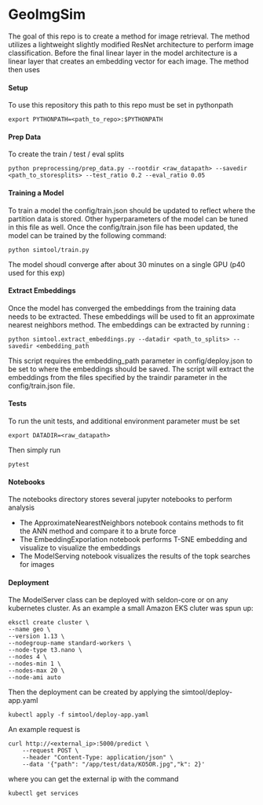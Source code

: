 # GeoImgSim

The goal of this repo is to create a method for image retrieval.  The method utilizes a lightweight slightly modified ResNet architecture to perform image classification.  Before the final linear layer in the model architecture is a linear layer that creates an embedding vector for each image.  The method then uses 

#### Setup
To use this repository this path to this repo must be set in pythonpath
```
export PYTHONPATH=<path_to_repo>:$PYTHONPATH
```

#### Prep Data
To create the train / test / eval splits

```
python preprocessing/prep_data.py --rootdir <raw_datapath> --savedir <path_to_storesplits> --test_ratio 0.2 --eval_ratio 0.05
```

#### Training a Model
To train a model the config/train.json should be updated to reflect where the partition data is stored.  Other hyperparameters of the model can be tuned in this file as well.  Once the config/train.json file has been updated, the model can be trained by the following command:

```
python simtool/train.py
```
The model shoudl converge after about 30 minutes on a single GPU (p40 used for this exp)

#### Extract Embeddings
Once the model has converged the embeddings from the training data needs to be extracted.  These embeddings will be used to fit an approximate nearest neighbors method.  The embeddings can be extracted by running :

```
python simtool.extract_embeddings.py --datadir <path_to_splits> --savedir <embedding_path
```

This script requires the embedding_path parameter in config/deploy.json to be set to where the embeddings should be saved.  The script will extract the embeddings from the files specified by the traindir parameter in the config/train.json file.

#### Tests
To run the unit tests, and additional environment parameter must be set

```
export DATADIR=<raw_datapath>
```

Then simply run
```
pytest
```

#### Notebooks
The notebooks directory stores several jupyter notebooks to perform analysis
* The ApproximateNearestNeighbors notebook contains methods to fit the ANN method and compare it to a brute force
* The EmbeddingExporlation notebook performs T-SNE embedding and visualize to visualize the embeddings
* The ModelServing notebook visualizes the results of the topk searches for images

#### Deployment 
The ModelServer class can be deployed with seldon-core or on any kubernetes cluster.  As an example a small Amazon EKS cluter was spun up:

```
eksctl create cluster \
--name geo \
--version 1.13 \
--nodegroup-name standard-workers \
--node-type t3.nano \
--nodes 4 \
--nodes-min 1 \
--nodes-max 20 \
--node-ami auto
```
Then the deployment can be created by applying the simtool/deploy-app.yaml

```
kubectl apply -f simtool/deploy-app.yaml
```

An example request is 

```
curl http://<external_ip>:5000/predict \
    --request POST \
    --header "Content-Type: application/json" \
    --data '{"path": "/app/test/data/KO5OR.jpg","k": 2}'
```

where you can get the external ip with the command

```
kubectl get services
```
